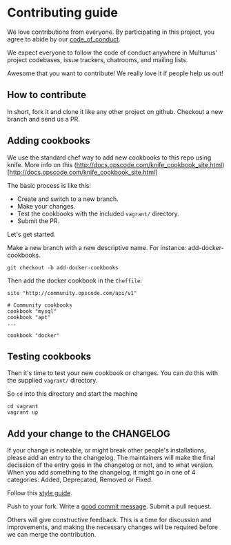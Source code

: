 # Contributing guide

We love contributions from everyone.
By participating in this project,
you agree to abide by our [code_of_conduct].

  [code_of_conduct]: code_of_conduct.md

We expect everyone to follow the code of conduct
anywhere in Multunus' project codebases,
issue trackers, chatrooms, and mailing lists.

Awesome that you want to contribute! We really love it if people help us out!

## How to contribute

In short, fork it and clone it like any other project on github. Checkout a new branch and
send us a PR.

## Adding cookbooks

We use the standard chef way to add new cookbooks to this repo using knife. More
info on this (http://docs.opscode.com/knife_cookbook_site.html)[http://docs.opscode.com/knife_cookbook_site.html]

The basic process is like this:

- Create and switch to a new branch.
- Make your changes.
- Test the cookbooks with the included `vagrant/` directory.
- Submit the PR.

Let's get started.

Make a new branch with a new descriptive name. For instance: add-docker-cookbooks.

```
git checkout -b add-docker-cookbooks
```

Then add the docker cookbook in the `Cheffile`:

```
site "http://community.opscode.com/api/v1"

# Community cookbooks
cookbook "mysql"
cookbook "apt"
...

cookbook "docker"
```

## Testing cookbooks

Then it's time to test your new cookbook or changes. You can do this with the supplied `vagrant/` directory.

So `cd` into this directory and start the machine

```
cd vagrant
vagrant up
```

## Add your change to the CHANGELOG

If your change is noteable, or might break other people's installations, please add an entry to the changelog.
The maintainers will make the final decission of the entry goes in the changelog or not, and to what version.
When you add something to the changelog, it might go in one of 4 categories: Added, Deprecated, Removed or Fixed.

Follow this [style guide][style].

  [style]: https://github.com/thoughtbot/guides/tree/master/style

Push to your fork. Write a [good commit message][commit]. Submit a pull request.

  [commit]: http://tbaggery.com/2008/04/19/a-note-about-git-commit-messages.html

Others will give constructive feedback.
This is a time for discussion and improvements,
and making the necessary changes will be required before we can
merge the contribution.
